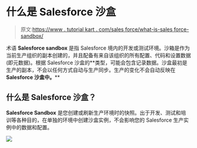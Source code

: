# 什么是 Salesforce 沙盒

> 原文:[https://www . tutorial kart . com/sales force/what-is-sales force-sandbox/](https://www.tutorialkart.com/salesforce/what-is-salesforce-sandbox/)

术语 **Salesforce sandbox** 是指 Salesforce 境内的开发或测试环境。沙箱是作为当前生产组织的副本创建的，并且配备有来自该组织的所有配置、代码和设置数据(即元数据)。根据 Salesforce 沙盒的**类型，可能会包含记录数据。沙盒最初是生产的副本，不会以任何方式自动与生产同步。生产的变化不会自动反映在 **Salesforce 沙盒中。****

## 什么是 Salesforce 沙盒？

**Salesforce Sandbox** 是您创建或刷新生产环境时的快照。出于开发、测试和培训等各种目的，在单独的环境中创建沙盒实例，不会影响您的 Salesforce 生产实例中的数据和配置。

[![](../Images/925da31b32d6bc3827932f6c8afb11bb.png)](https://www.tutorialkart.com/)